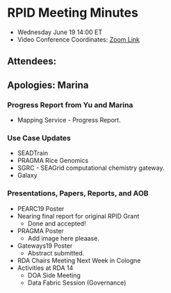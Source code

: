 # RPID Meeting Minutes

   * Wednesday June 19 14:00 ET 
   * Video Conference Coordinates: [Zoom Link](https://iu.zoom.us/my/rquick)
   
## Attendees: 
## Apologies: Marina


### Progress Report from Yu and Marina
   * Mapping Service - Progress Report.
 
### Use Case Updates
   * SEADTrain 
   * PRAGMA Rice Genomics  
   * SGRC - SEAGrid computational chemistry gateway. 
   * Galaxy 

### Presentations, Papers, Reports, and AOB
   * PEARC19 Poster
   * Nearing final report for original RPID Grant
      * Done and accepted! 
   * PRAGMA Poster
      * Add image here pleaase. 
   * Gateways19 Poster
      * Abstract submitted.
   * RDA Chairs Meeting Next Week in Cologne 
   * Activities at RDA 14
      * DOA Side Meeting
      * Data Fabric Session (Governance) 
